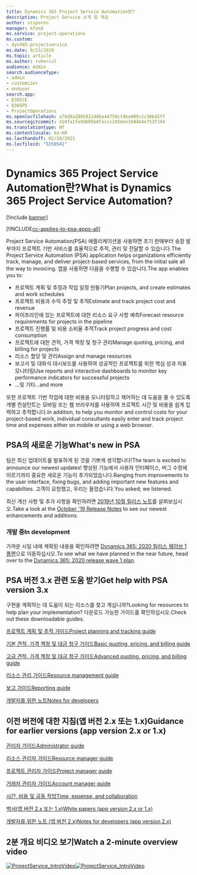 ```yaml
---
title: Dynamics 365 Project Service Automation란?
description: Project Service 소개 및 개요
author: stsporen
manager: kfend
ms.service: project-operations
ms.custom:
- dyn365-projectservice
ms.date: 9/23/2019
ms.topic: article
ms.author: ruhercul
audience: Admin
search.audienceType:
- admin
- customizer
- enduser
search.app:
- D365CE
- D365PS
- ProjectOperations
ms.openlocfilehash: a78d8a2085821d6ba44750cfdba909c2c38b42ff
ms.sourcegitcommit: 418fa1fe9d605b8faccc2d5dee1b04b4e753f194
ms.translationtype: HT
ms.contentlocale: ko-KR
ms.lasthandoff: 02/10/2021
ms.locfileid: "5150541"
---
```

# <a name="what-is-dynamics-365-project-service-automation"></a><span data-ttu-id="4c9a9-103">Dynamics 365 Project Service Automation란?</span><span class="sxs-lookup"><span data-stu-id="4c9a9-103">What is Dynamics 365 Project Service Automation?</span></span>

[!include [banner](../includes/psa-now-project-operations.md)]

[!INCLUDE[cc-applies-to-psa-apps-all](../includes/cc-applies-to-psa-apps-all.md)]

<span data-ttu-id="4c9a9-104">Project Service Automation(PSA) 애플리케이션을 사용하면 초기 판매부터 송장 발부까지 프로젝트 기반 서비스를 효율적으로 추적, 관리 및 전달할 수 있습니다.</span><span class="sxs-lookup"><span data-stu-id="4c9a9-104">The Project Service Automation (PSA) application helps organizations efficiently track, manage, and deliver project-based services, from the initial sale all the way to invoicing.</span></span> <span data-ttu-id="4c9a9-105">앱을 사용하면 다음을 수행할 수 있습니다.</span><span class="sxs-lookup"><span data-stu-id="4c9a9-105">The app enables you to:</span></span>

- <span data-ttu-id="4c9a9-106">프로젝트 계획 및 추정과 작업 일정 만들기</span><span class="sxs-lookup"><span data-stu-id="4c9a9-106">Plan projects, and create estimates and work schedules</span></span>
- <span data-ttu-id="4c9a9-107">프로젝트 비용과 수익 추정 및 추적</span><span class="sxs-lookup"><span data-stu-id="4c9a9-107">Estimate and track project cost and revenue</span></span>
- <span data-ttu-id="4c9a9-108">파이프라인에 있는 프로젝트에 대한 리소스 요구 사항 예측</span><span class="sxs-lookup"><span data-stu-id="4c9a9-108">Forecast resource requirements for projects in the pipeline</span></span>
- <span data-ttu-id="4c9a9-109">프로젝트 진행률 및 비용 소비율 추적</span><span class="sxs-lookup"><span data-stu-id="4c9a9-109">Track project progress and cost consumption</span></span>
- <span data-ttu-id="4c9a9-110">프로젝트에 대한 견적, 가격 책정 및 청구 관리</span><span class="sxs-lookup"><span data-stu-id="4c9a9-110">Manage quoting, pricing, and billing for projects</span></span>
- <span data-ttu-id="4c9a9-111">리소스 할당 및 관리</span><span class="sxs-lookup"><span data-stu-id="4c9a9-111">Assign and manage resources</span></span>
- <span data-ttu-id="4c9a9-112">보고서 및 대화식 대시보드를 사용하여 성공적인 프로젝트를 위한 핵심 성과 지표 모니터링</span><span class="sxs-lookup"><span data-stu-id="4c9a9-112">Use reports and interactive dashboards to monitor key performance indicators for successful projects</span></span>
- <span data-ttu-id="4c9a9-113">...및 기타</span><span class="sxs-lookup"><span data-stu-id="4c9a9-113">...and more</span></span>

<span data-ttu-id="4c9a9-114">또한 프로젝트 기반 작업에 대한 비용을 모니터링하고 제어하는 데 도움을 줄 수 있도록 개별 컨설턴트는 모바일 또는 웹 브라우저를 사용하여 프로젝트 시간 및 비용을 쉽게 입력하고 추적합니다.</span><span class="sxs-lookup"><span data-stu-id="4c9a9-114">In addition, to help you monitor and control costs for your project-based work, individual consultants easily enter and track project time and expenses either on mobile or using a web browser.</span></span>

## <a name="whats-new-in-psa"></a><span data-ttu-id="4c9a9-115">PSA의 새로운 기능</span><span class="sxs-lookup"><span data-stu-id="4c9a9-115">What's new in PSA</span></span>
<span data-ttu-id="4c9a9-116">팀은 최신 업데이트를 발표하게 된 것을 기쁘게 생각합니다!</span><span class="sxs-lookup"><span data-stu-id="4c9a9-116">The team is excited to announce our newest updates!</span></span> <span data-ttu-id="4c9a9-117">향상된 기능에서 사용자 인터페이스, 버그 수정에 이르기까지 중요한 새로운 기능이 추가되었습니다.</span><span class="sxs-lookup"><span data-stu-id="4c9a9-117">Ranging from improvements to the user interface, fixing bugs, and adding important new features and capabilties.</span></span> <span data-ttu-id="4c9a9-118">고객이 요청했고, 우리는 들었습니다.</span><span class="sxs-lookup"><span data-stu-id="4c9a9-118">You asked; we listened.</span></span>

<span data-ttu-id="4c9a9-119">최신 개선 사항 및 추가 사항을 확인하려면 [2019년 10월 릴리스 노트](https://docs.microsoft.com/dynamics365-release-plan/2019wave2/index)를 살펴보십시오.</span><span class="sxs-lookup"><span data-stu-id="4c9a9-119">Take a look at the [October '19 Release Notes](https://docs.microsoft.com/dynamics365-release-plan/2019wave2/index) to see our newest enhancements and additions.</span></span>

### <a name="in-development"></a><span data-ttu-id="4c9a9-120">개발 중</span><span class="sxs-lookup"><span data-stu-id="4c9a9-120">In development</span></span>
<span data-ttu-id="4c9a9-121">가까운 시일 내에 계획된 내용을 확인하려면 [Dynamics 365: 2020 릴리스 웨이브 1 플랜](https://docs.microsoft.com/dynamics365-release-plan/2020wave1/index)으로 이동하십시오.</span><span class="sxs-lookup"><span data-stu-id="4c9a9-121">To see what we have planned in the near future, head over to the [Dynamics 365: 2020 release wave 1 plan](https://docs.microsoft.com/dynamics365-release-plan/2020wave1/index).</span></span>

## <a name="get-help-with-psa-version-3x"></a><span data-ttu-id="4c9a9-122">PSA 버전 3.x 관련 도움 받기</span><span class="sxs-lookup"><span data-stu-id="4c9a9-122">Get help with PSA version 3.x</span></span>
<span data-ttu-id="4c9a9-123">구현을 계획하는 데 도움이 되는 리소스를 찾고 계십니까?</span><span class="sxs-lookup"><span data-stu-id="4c9a9-123">Looking for resources to help plan your implementation?</span></span> <span data-ttu-id="4c9a9-124">다운로드 가능한 가이드를 확인하십시오.</span><span class="sxs-lookup"><span data-stu-id="4c9a9-124">Check out these downloadable guides.</span></span>

 [<span data-ttu-id="4c9a9-125">프로젝트 계획 및 추적 가이드</span><span class="sxs-lookup"><span data-stu-id="4c9a9-125">Project planning and tracking guide</span></span>](../psa/implementation-guides/project-planning-tracking.md)

 [<span data-ttu-id="4c9a9-126">기본 견적, 가격 책정 및 대금 청구 가이드</span><span class="sxs-lookup"><span data-stu-id="4c9a9-126">Basic quoting, pricing, and billing guide</span></span>](../psa/implementation-guides/begin-quoting-pricing-billing.md)

 [<span data-ttu-id="4c9a9-127">고급 견적, 가격 책정 및 대금 청구 가이드</span><span class="sxs-lookup"><span data-stu-id="4c9a9-127">Advanced quoting, pricing, and billing guide</span></span>](../psa/implementation-guides/adv-quoting-pricing-billing.md)

 [<span data-ttu-id="4c9a9-128">리소스 관리 가이드</span><span class="sxs-lookup"><span data-stu-id="4c9a9-128">Resource management guide</span></span>](../psa/implementation-guides/resource-management-guide.md)

 [<span data-ttu-id="4c9a9-129">보고 가이드</span><span class="sxs-lookup"><span data-stu-id="4c9a9-129">Reporting guide</span></span>](../psa/implementation-guides/reporting-guide.md)

 [<span data-ttu-id="4c9a9-130">개발자를 위한 노트</span><span class="sxs-lookup"><span data-stu-id="4c9a9-130">Notes for developers</span></span>](../psa/developer-guides/overview-dev-notes-v3.x.md)

## <a name="guidance-for-earlier-versions-app-version-2x-or-1x"></a><span data-ttu-id="4c9a9-131">이전 버전에 대한 지침(앱 버전 2.x 또는 1.x)</span><span class="sxs-lookup"><span data-stu-id="4c9a9-131">Guidance for earlier versions (app version 2.x or 1.x)</span></span>
 [<span data-ttu-id="4c9a9-132">관리자 가이드</span><span class="sxs-lookup"><span data-stu-id="4c9a9-132">Administrator guide</span></span>](../psa/admin-guide.md)

 [<span data-ttu-id="4c9a9-133">리소스 관리자 가이드</span><span class="sxs-lookup"><span data-stu-id="4c9a9-133">Resource manager guide</span></span>](../psa/resource-manager-guide.md)

 [<span data-ttu-id="4c9a9-134">프로젝트 관리자 가이드</span><span class="sxs-lookup"><span data-stu-id="4c9a9-134">Project manager guide</span></span>](../psa/project-manager-guide.md)

 [<span data-ttu-id="4c9a9-135">거래처 관리자 가이드</span><span class="sxs-lookup"><span data-stu-id="4c9a9-135">Account manager guide</span></span>](../psa/account-manager-guide.md)

 [<span data-ttu-id="4c9a9-136">시간, 비용 및 공동 작업</span><span class="sxs-lookup"><span data-stu-id="4c9a9-136">Time, expense, and collaboration</span></span>](../psa/time-expense-collaboration-guide.md)

 [<span data-ttu-id="4c9a9-137">백서(앱 버전 2.x 또는 1.x)</span><span class="sxs-lookup"><span data-stu-id="4c9a9-137">White papers (app version 2.x or 1.x)</span></span>](../psa/white-papers.md)

 [<span data-ttu-id="4c9a9-138">개발자를 위한 노트 (앱 버전 2.x)</span><span class="sxs-lookup"><span data-stu-id="4c9a9-138">Notes for developers (app version 2.x)</span></span>](../psa/developer-guides/add-custom-qoi-forms-v2.x.md)

 ## <a name="watch-a-2-minute-overview-video"></a><span data-ttu-id="4c9a9-139">2분 개요 비디오 보기</span><span class="sxs-lookup"><span data-stu-id="4c9a9-139">Watch a 2-minute overview video</span></span>
 <a name="heroArea"></a> <span data-ttu-id="4c9a9-140">[![ProjectService_IntroVideo](../psa/media/project-service-intro-video.png "ProjectService_IntroVideo")](https://go.microsoft.com/fwlink/p/?LinkId=799457)</span><span class="sxs-lookup"><span data-stu-id="4c9a9-140">[![ProjectService_IntroVideo](../psa/media/project-service-intro-video.png "ProjectService_IntroVideo")](https://go.microsoft.com/fwlink/p/?LinkId=799457)</span></span>


